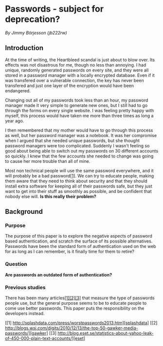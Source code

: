 # Passwords - subject for deprecation?

_By Jimmy Börjesson (jb222rw)_

## Introduction

At the time of writing, the Heartbleed scandal is just about to blow over. Its effects was not
disastrous for me, though no less than annoying. I had unique, randomly generated passwords on every
site, and they were all stored in a password manager with a locally encrypted database. Even if it
was transfered over a vulnerable connection, the key has never been transfered and just one layer of
the encryption would have been endangered.

Changing out all of my passwords took less than an hour, my password manager made it very simple to
generate new ones, but I still had to go through the forms on every single website. I was feeling
pretty happy with myself, this process would have taken me more than three times as long a year ago.

I then remembered that my mother would have to go through this process as well, but her password
manager was a notebook. It was her compromise when I argued that she needed unique passwords, but
she thought password managers were too complicated. Suddenly I wasn't feeling so good about being
able to switch out my passwords on 30 different accounts so quickly. I knew that the few accounts
she needed to change was going to cause her more trouble than all of mine.

Most non technical people will use the same password everywhere, and it will probably be a bad
password[\[1\]][splashdata]. We can try to educate people, making them aware that they need to
think about security and that they should install extra software for keeping all of their passwords
safe, but they just want to get into their stuff as smoothly as possible, and be confident that
nobody else will. **Is this really their problem?**

## Background

### Purpose

The purpose of this paper is to explore the negative aspects of password based authentication, and
scratch the surface of its possible alternatives. Passwords have been the standard form of
authentication used on the web for as long as I can remember, is it finally time for them to retire?

### Question

**Are passwords an outdated form of authentication?**

### Previous studies

There has been many articles[\[1\]][splashdata][\[2\]][gawker][\[3\]][eset] that measure the type of passwords people
use, but the general purpose seems to be to educate people to come use better passwords. This paper
puts the responsibility on the developers instead.

[splashdata]: http://splashdata.com/press/worstpasswords2013.htm
[gawker]:     http://blogs.wsj.com/digits/2010/12/13/the-top-50-gawker-media-passwords/
[eset]:       http://blog.eset.se/statistics-about-yahoo-leak-of-450-000-plain-text-accounts/

[\[1\]        http://splashdata.com/press/worstpasswords2013.htm][splashdata]
[\[2\]        http://blogs.wsj.com/digits/2010/12/13/the-top-50-gawker-media-passwords/][gawker]
[\[3\]        http://blog.eset.se/statistics-about-yahoo-leak-of-450-000-plain-text-accounts/][eset]

